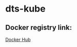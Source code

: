 # dts-kube

## Docker registry link:
[Docker Hub](https://hub.docker.com/repository/docker/dziyana/hello-world/general)
